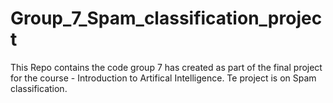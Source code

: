 # Group_7_Spam_classification_project
This Repo contains the code group 7 has created as part of the final project for the course - Introduction to Artifical Intelligence. Te project is on Spam classification. 
